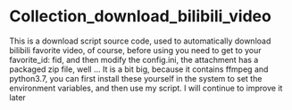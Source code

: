 # Collection_download_bilibili_video
This is a download script source code, 
used to automatically download bilibili favorite video, of course, 
before using you need to get to your favorite_id: fid,
and then modify the config.ini, the attachment has a packaged zip file,
well ... It is a bit big, because it contains ffmpeg and python3.7, 
you can first install these yourself in the system to set the environment variables, 
and then use my script. 
I will continue to improve it later 

